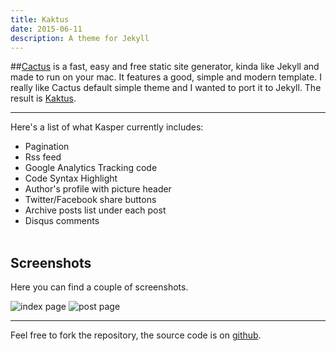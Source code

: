 ```yaml
---
title: Kaktus
date: 2015-06-11
description: A theme for Jekyll
---
```


##[Cactus](http://cactusformac.com/) is a fast, easy and free static site generator, kinda like Jekyll and made to run on your mac. It features a good, simple and modern template. I really like Cactus default simple theme and I wanted to port it to Jekyll. The result is [Kaktus](https://github.com/nickbalestra/kactus).

* * *

Here's a list of what Kasper currently includes:

* Pagination
* Rss feed
* Google Analytics Tracking code
* Code Syntax Highlight
* Author's profile with picture header
* Twitter/Facebook share buttons
* Archive posts list under each post
* Disqus comments
<br><br>

## Screenshots

Here you can find a couple of screenshots.

![index page](https://raw.githubusercontent.com/nickbalestra/kactus/master/assets/images/Kactus-theme-index.png)
![post page](https://raw.githubusercontent.com/nickbalestra/kactus/master/assets/images/Kactus-theme-post.png)

* * *

Feel free to fork the repository, the source code is on [github](https://github.com/nickbalestra/kactus).